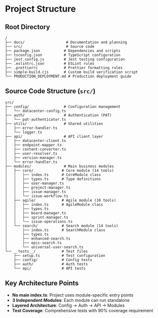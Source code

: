 # Project Structure

## Root Directory
```
/
├── docs/                   # Documentation and planning
├── src/                    # Source code
├── package.json           # Dependencies and scripts
├── tsconfig.json          # TypeScript configuration
├── jest.config.js         # Jest testing configuration
├── .eslintrc.json         # ESLint rules
├── .prettierrc            # Prettier formatting rules
├── simple-build.cjs       # Custom build verification script
└── PRODUCTION_DEPLOYMENT.md # Production deployment guide
```

## Source Code Structure (`src/`)
```
src/
├── config/                # Configuration management
│   └── datacenter-config.ts
├── auth/                  # Authentication (PAT)
│   └── pat-authenticator.ts
├── utils/                 # Shared utilities
│   ├── error-handler.ts
│   └── logger.ts
├── api/                   # API client layer
│   ├── datacenter-client.ts
│   ├── endpoint-mapper.ts
│   ├── content-converter.ts
│   ├── user-resolver.ts
│   ├── version-manager.ts
│   └── error-handler.ts
├── modules/               # Main business modules
│   ├── core/             # Core module (14 tools)
│   │   ├── index.ts      # CoreModule class
│   │   ├── types.ts      # Type definitions
│   │   ├── user-manager.ts
│   │   ├── project-manager.ts
│   │   ├── issue-manager.ts
│   │   └── issue-workflow.ts
│   ├── agile/            # Agile module (10 tools)
│   │   ├── index.ts      # AgileModule class
│   │   ├── types.ts
│   │   ├── board-manager.ts
│   │   ├── sprint-manager.ts
│   │   └── issue-operations.ts
│   └── search/           # Search module (14 tools)
│       ├── index.ts      # SearchModule class
│       ├── types.ts
│       ├── enhanced-search.ts
│       ├── epic-search.ts
│       └── universal-user-search.ts
└── __tests__/            # Test files
    ├── setup.ts          # Test configuration
    ├── config/           # Config tests
    ├── auth/             # Auth tests
    └── api/              # API tests
```

## Key Architecture Points
- **No main index.ts**: Project uses module-specific entry points
- **3 Independent Modules**: Each module can run standalone
- **Layered Architecture**: Config → Auth → API → Modules
- **Test Coverage**: Comprehensive tests with 90% coverage requirement